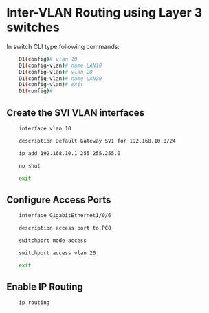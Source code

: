 # Inter-VLAN Routing using Layer 3 switches

In switch CLI type following commands:
```bash
    D1(config)# vlan 10
    D1(config-vlan)# name LAN10
    D1(config-vlan)# vlan 20
    D1(config-vlan)# name LAN20
    D1(config-vlan)# exit
    D1(config)#
```

## Create the SVI VLAN interfaces
```bash
    interface vlan 10
```
```bash
    description Default Gateway SVI for 192.168.10.0/24
```
```bash
    ip add 192.168.10.1 255.255.255.0
```
```bash
    no shut
```
```bash
    exit
```

## Configure Access Ports
```bash
    interface GigabitEthernet1/0/6
```
```bash
    description access port to PC0
```
```bash
    switchport mode access
```
```bash
    switchport access vlan 20
```
```bash
    exit
```

## Enable IP Routing
```bash
    ip routing
```
